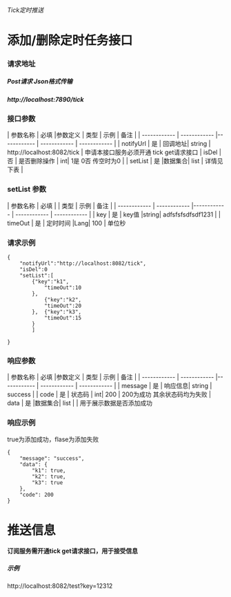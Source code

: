 
###### Tick定时推送

# 添加/删除定时任务接口

### 请求地址
##### Post请求 Json格式传输
##### http://localhost:7890/tick 

### 接口参数

| 参数名称  | 必填 |参数定义 | 类型  | 示例  | 备注  |
| ------------ | ------------ |------------ | ------------ | ------------ |
|  notifyUrl |  是 | 回调地址| string  | http://localhost:8082/tick | 申请本接口服务必须开通 tick get请求接口
|  isDel |  否 | 是否删除操作 | int| 1是 0否  传空时为0 |
|  setList |  是 |数据集合| list  | 详情见下表  |

### setList 参数

| 参数名称  | 必填  | | 类型  | 示例  | 备注  |
| ------------ | ------------ |------------ | ------------ | ------------ |
|  key |  是 | key值  |string| adfsfsfsdfsdf1231 |
|  timeOut | 是 | 定时时间  |Lang| 100 |  单位秒


### 请求示例

    {
    	"notifyUrl":"http://localhost:8082/tick",
    	"isDel":0
    	"setList":[
    		{"key":"k1",
    			"timeOut":10
    		},
    			{"key":"k2",
    			"timeOut":20
    		},	{"key":"k3",
    			"timeOut":15
    		}
    		]
    	
    }

### 响应参数
| 参数名称  | 必填 |参数定义 | 类型  | 示例  | 备注  |
| ------------ | ------------ |------------ | ------------ | ------------ |
|  message |  是 | 响应信息| string  | success | 
|  code | 是 | 状态码 | int| 200 | 200为成功   其余状态码均为失败
|  data |  是 |数据集合| list  |   | 用于展示数据是否添加成功

### 响应示例

true为添加成功，flase为添加失败

    {
        "message": "success",
        "data": {
            "k1": true,
            "k2": true,
            "k3": true
        },
        "code": 200
    }


# 推送信息
#### 订阅服务需开通tick get请求接口，用于接受信息
##### 示例 
http://localhost:8082/test?key=12312

